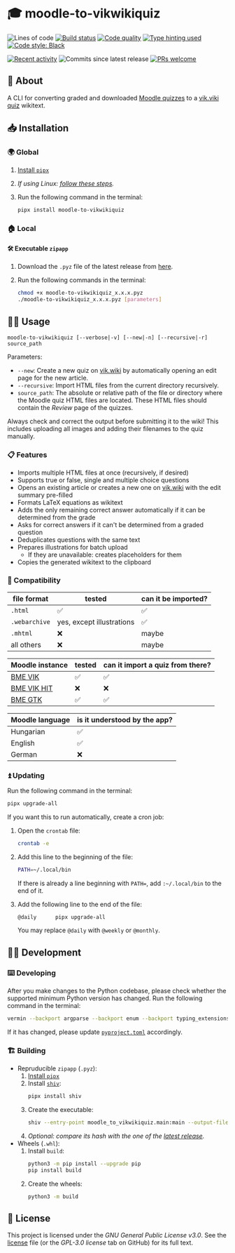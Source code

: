 # 🎓 moodle-to-vikwikiquiz

![Lines of code](https://img.shields.io/badge/lines_of_code-1k-blue)
[![Build status](https://scrutinizer-ci.com/g/gy-mate/moodle-to-vikwikiquiz/badges/build.png?b=main)](https://scrutinizer-ci.com/g/gy-mate/moodle-to-vikwikiquiz/build-status/main)
[![Code quality](https://img.shields.io/scrutinizer/quality/g/gy-mate/moodle-to-vikwikiquiz/main)](https://scrutinizer-ci.com/g/gy-mate/moodle-to-vikwikiquiz/)
[![Type hinting used](https://img.shields.io/badge/type_hinting-used-brightgreen)](https://docs.python.org/3/library/typing.html)
[![Code style: Black](https://img.shields.io/badge/code_style-black-black.svg)](https://github.com/psf/black)

[![Recent activity](https://img.shields.io/github/commit-activity/m/gy-mate/moodle-to-vikwikiquiz)](https://github.com/gy-mate/moodle-to-vikwikiquiz/commits/main/)
![Commits since latest release](https://img.shields.io/github/commits-since/gy-mate/moodle-to-vikwikiquiz/latest)
[![PRs welcome](https://img.shields.io/badge/PRs-welcome-brightgreen)](https://docs.github.com/en/pull-requests/collaborating-with-pull-requests/proposing-changes-to-your-work-with-pull-requests/creating-a-pull-request)


## 📖 About

A CLI for converting graded and downloaded [Moodle quizzes](https://docs.moodle.org/404/en/Quiz_activity) to a [vik.viki quiz](https://vik.wiki/Segítség:Kvíz) wikitext.


## 📥 Installation

### 🌍 Global

1. [Install `pipx`](https://pipx.pypa.io/stable/#install-pipx)
1. _If using Linux: [follow these steps](https://github.com/asweigart/pyperclip/blob/master/docs/index.rst#not-implemented-error)._
1. Run the following command in the terminal:

    ```bash
    pipx install moodle-to-vikwikiquiz
    ```
   
### 🏠 Local


#### 🛠️ Executable `zipapp`

1. Download the `.pyz` file of the latest release from [here](https://github.com/gy-mate/moodle-to-vikwikiquiz/releases/latest).
1. Run the following commands in the terminal:

    ```bash
    chmod +x moodle-to-vikwikiquiz_x.x.x.pyz
    ./moodle-to-vikwikiquiz_x.x.x.pyz [parameters]
    ```


## 🧑‍💻 Usage

```text
moodle-to-vikwikiquiz [--verbose|-v] [--new|-n] [--recursive|-r] source_path
```

Parameters:
* `--new`: Create a new quiz on [vik.wiki](https://vik.wiki/) by automatically opening an edit page for the new article.
* `--recursive`: Import HTML files from the current directory recursively.
* `source_path`: The absolute or relative path of the file or directory where the Moodle quiz HTML files are located.
  These HTML files should contain the _Review_ page of the quizzes.

Always check and correct the output before submitting it to the wiki!
This includes uploading all images and adding their filenames to the quiz manually.


### 📋 Features

* Imports multiple HTML files at once (recursively, if desired)
* Supports true or false, single and multiple choice questions
* Opens an existing article or creates a new one on [vik.wiki](https://vik.wiki/) with the edit summary pre-filled
* Formats LaTeX equations as wikitext
* Adds the only remaining correct answer automatically if it can be determined from the grade
* Asks for correct answers if it can't be determined from a graded question
* Deduplicates questions with the same text
* Prepares illustrations for batch upload
    * If they are unavailable: creates placeholders for them
* Copies the generated wikitext to the clipboard


### 🏫 Compatibility

| file format   | tested                    | can it be imported? |
|---------------|---------------------------|---------------------|
| `.html`       | ✅                         | ✅                   |
| `.webarchive` | yes, except illustrations | ✅                   |
| `.mhtml`      | ❌                         | maybe               |
| all others    | ❌                         | maybe               |

| Moodle instance                       | tested | can it import a quiz from there? |
|---------------------------------------|--------|----------------------------------|
| [BME VIK](https://edu.vik.bme.hu)     | ✅      | ✅                                |
| [BME VIK HIT](https://www.hit.bme.hu) | ❌      | ❌                                |
| [BME GTK](https://edu.gtk.bme.hu)     | ✅      | ✅                                |

| Moodle language | is it understood by the app? |
|-----------------|------------------------------|
| Hungarian       | ✅                            |
| English         | ✅                            |
| German          | ❌                            |


### ⏫ Updating

Run the following command in the terminal:

```bash
pipx upgrade-all
```

If you want this to run automatically, create a cron job:

1. Open the `crontab` file:
    ```bash
    crontab -e
    ```

1. Add this line to the beginning of the file:
    ```bash
    PATH=~/.local/bin
    ```
    If there is already a line beginning with `PATH=`, add `:~/.local/bin` to the end of it.

1. Add the following line to the end of the file:
    ```bash
    @daily		pipx upgrade-all
    ```
   You may replace `@daily` with `@weekly` or `@monthly`.


## 🧑‍💻 Development

### ⌨️ Developing

After you make changes to the Python codebase, please check whether the supported minimum Python version has changed. 
Run the following command in the terminal:

```bash
vermin --backport argparse --backport enum --backport typing_extensions --eval-annotations .
```

If it has changed, please update [`pyproject.toml`](pyproject.toml) accordingly.

### 🏗️ Building


- Repruducible `zipapp` (`.pyz`):
    1. [Install `pipx`](https://pipx.pypa.io/stable/#install-pipx)
    1. Install [`shiv`](https://github.com/linkedin/shiv):
        ```bash
        pipx install shiv
        ```
    1. Create the executable:
        ```bash
        shiv --entry-point moodle_to_vikwikiquiz.main:main --output-file moodle-to-vikwikiquiz.pyz --reproducible .
        ```
    1. _Optional: compare its hash with the one of the [latest release](https://github.com/gy-mate/moodle-to-vikwikiquiz/releases/)._
- Wheels (`.whl`):
    1. Install `build`:
        ```bash
        python3 -m pip install --upgrade pip
        pip install build
        ```
    1. Create the wheels:
        ```bash
        python3 -m build
        ```


## 📜 License

This project is licensed under the _GNU General Public License v3.0_.
See the [license](copying.txt) file (or the _GPL-3.0 license_ tab on GitHub) for its full text.
